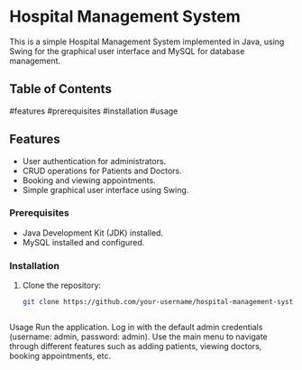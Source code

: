 # Hospital Management System

This is a simple Hospital Management System implemented in Java, using Swing for the graphical user interface and MySQL for database management.

## Table of Contents

#features
#prerequisites
#installation
#usage



## Features

- User authentication for administrators.
- CRUD operations for Patients and Doctors.
- Booking and viewing appointments.
- Simple graphical user interface using Swing.


### Prerequisites

- Java Development Kit (JDK) installed.
- MySQL installed and configured.

### Installation

1. Clone the repository:

   ```bash
   git clone https://github.com/your-username/hospital-management-system.git



  Usage
Run the application.
Log in with the default admin credentials (username: admin, password: admin).
Use the main menu to navigate through different features such as adding patients, viewing doctors, booking appointments, etc.
